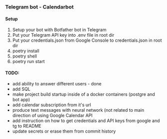 ### Telegram bot - Calendarbot

#### Setup
1. Setup your bot with Botfather bot in Telegram
2. Put your Telegram API key into .env file in root dir
3. Put your credentials.json from Google Console to credentials.json in root dir
4. poetry install
5. poetry shell
6. poetry run start

#### TODO:
- add ability to answer different users - done
- add SQL
- make project build startup inside of a docker containers (postgre and bot app)
- add calendar subscription from it's url 
- produce text messages with neural network (not related to main direction of using Google Calendar API
- add instruction on how to get credentials and API keys from google and tg to README
- update secrets or erase them from commit history